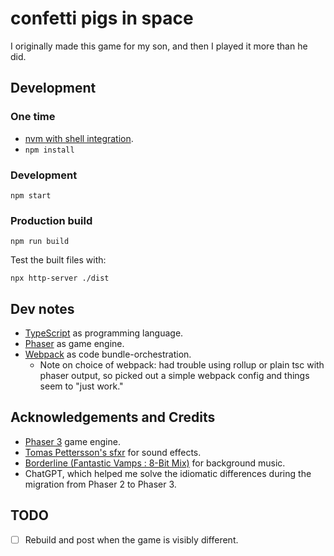 # confetti pigs in space

I originally made this game for my son, and then I played it more than he did.


## Development

### One time

* [nvm with shell integration](https://github.com/nvm-sh/nvm?tab=readme-ov-file#deeper-shell-integration).
* `npm install`

### Development

`npm start`

### Production build

`npm run build`

Test the built files with:

`npx http-server ./dist`


## Dev notes

* [TypeScript](https://www.typescriptlang.org/) as programming language.
* [Phaser](https://phaser.io/) as game engine.
* [Webpack](https://webpack.js.org/) as code bundle-orchestration.
  * Note on choice of webpack: had trouble using rollup or plain tsc with phaser output, so picked out a simple webpack config and things seem to "just work."


## Acknowledgements and Credits

* [Phaser 3](http://phaser.io) game engine.
* [Tomas Pettersson's sfxr](http://www.drpetter.se/project_sfxr.html) for sound effects.
* [Borderline (Fantastic Vamps : 8-Bit Mix)](http://dig.ccmixter.org/files/vamps/8749) for background music.
* ChatGPT, which helped me solve the idiomatic differences during the migration from Phaser 2 to Phaser 3.


## TODO

- [ ] Rebuild and post when the game is visibly different.